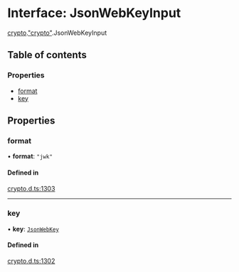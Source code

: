 # Interface: JsonWebKeyInput

[crypto](../modules/crypto.md).["crypto"](../modules/crypto._crypto_.md).JsonWebKeyInput

## Table of contents

### Properties

- [format](crypto._crypto_.JsonWebKeyInput.md#format)
- [key](crypto._crypto_.JsonWebKeyInput.md#key)

## Properties

### format

• **format**: ``"jwk"``

#### Defined in

[crypto.d.ts:1303](https://github.com/goodcodedev/bun-types/blob/8bd1b3a/crypto.d.ts#L1303)

___

### key

• **key**: [`JsonWebKey`](crypto._crypto_.JsonWebKey.md)

#### Defined in

[crypto.d.ts:1302](https://github.com/goodcodedev/bun-types/blob/8bd1b3a/crypto.d.ts#L1302)
